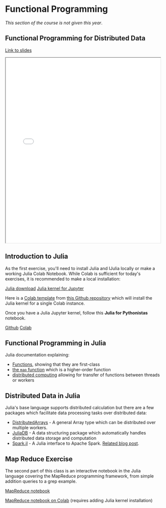 # Functional Programming

_This section of the course is not given this year_.

## Functional Programming for Distributed Data

[Link to slides](slides/2_2_functional_programming.html)

<iframe
  src="slides/2_2_functional_programming.html"
  style="width:100%; height:600px;"
></iframe>

## Introduction to Julia

As the first exercise, you'll need to install Julia and IJulia locally or make a working Julia Colab Notebook. While Colab is sufficient for today's exercises, it is recommended to make a local installation:

[Julia download](https://julialang.org/downloads/)
[Julia kernel for Jupyter](https://github.com/JuliaLang/IJulia.jl)

Here is a [Colab template](https://colab.research.google.com/github/ageron/julia_notebooks/blob/master/Julia_Colab_Notebook_Template.ipynb) from [this Github repository](https://github.com/ageron/julia_notebooks) which will install the Julia kernel for a single Colab instance.

Once you have a Julia Jupyter kernel, follow this **Julia for Pythonistas** notebook.

[Github](https://github.com/ageron/julia_notebooks/blob/master/Julia_for_Pythonistas.ipynb)
[Colab](https://colab.research.google.com/github/ageron/julia_notebooks/blob/master/Julia_for_Pythonistas.ipynb)

## Functional Programming in Julia

Julia documentation explaining:

+ [Functions](https://docs.julialang.org/en/v1/manual/functions/), showing that they are first-class
+ [the `map` function](https://docs.julialang.org/en/v1/base/collections/#Base.map) which is a higher-order function
+ [distributed computing](https://docs.julialang.org/en/v1/manual/distributed-computing/) allowing for transfer of functions between threads or workers

## Distributed Data in Julia

Julia's base language supports distributed calculation but there are a few packages which facilitate data processing tasks over distributed data: 

+ [DistributedArrays](https://github.com/JuliaParallel/DistributedArrays.jl) - A general Array type which can be distributed over multiple workers.
+ [JuliaDB](https://juliadb.org/) - A data structuring package which automatically handles distributed data storage and computation
+ [Spark.jl](https://github.com/dfdx/Spark.jl) - A Julia interface to Apache Spark. [Related blog post](https://juliacomputing.com/blog/2020/06/julia-spark/).

## Map Reduce Exercise

The second part of this class is an interactive notebook in the Julia language
covering the MapReduce programming framework, from simple addition queries to a grep example.

[MapReduce notebook](https://github.com/SupaeroDataScience/OBD/blob/master/notebooks/Introduction%20to%20MapReduce.ipynb)

[MapReduce notebook on Colab](https://colab.research.google.com/github/SupaeroDataScience/OBD/blob/master/notebooks/Introduction%20to%20MapReduce.ipynb) (requires adding Julia kernel installation)